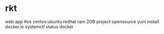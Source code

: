 # rkt
web app
#os centos:ubuntu:redhat
ram 2GB
project opensource
yum install docker.io
systemctl status docker
